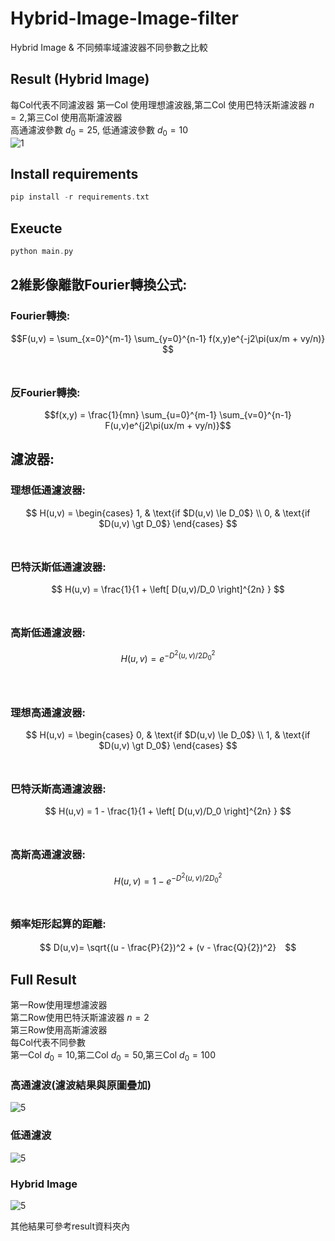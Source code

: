 # Hybrid-Image-Image-filter

Hybrid Image & 不同頻率域濾波器不同參數之比較 <br>
## Result (Hybrid Image)
每Col代表不同濾波器
第一Col 使用理想濾波器,第二Col 使用巴特沃斯濾波器 $n=2$,第三Col 使用高斯濾波器<br>
高通濾波參數 $d_0 = 25$, 低通濾波參數 $d_0 = 10$<br>
![1](https://user-images.githubusercontent.com/49235533/210938177-5ec01e41-6ea0-4b56-840b-53ab1817d268.jpg)

## Install requirements
```C
pip install -r requirements.txt
```

## Exeucte
```C
python main.py
```
## 2維影像離散Fourier轉換公式:
### Fourier轉換:
$$F(u,v) = \sum_{x=0}^{m-1} \sum_{y=0}^{n-1} f(x,y)e^{-j2\pi(ux/m + vy/n)} $$ <br>
### 反Fourier轉換:
$$f(x,y) = \frac{1}{mn} \sum_{u=0}^{m-1} \sum_{v=0}^{n-1} F(u,v)e^{j2\pi(ux/m + vy/n)}$$

## 濾波器:
### 理想低通濾波器:
  $$
  H(u,v) =
  \begin{cases}
  1,  & \text{if $D(u,v) \le D_0$} \\
  0, & \text{if $D(u,v) \gt D_0$}
  \end{cases}
  $$<br>

### 巴特沃斯低通濾波器:
  $$
  H(u,v) = \frac{1}{1 + \left[ D(u,v)/D_0  \right]^{2n} }
  $$<br>

### 高斯低通濾波器:
  $$
  H(u,v) = e^{-D^2(u,v)/2D_{0}^{2}}
  $$<br>
  <br>
  
### 理想高通濾波器:
  $$
  H(u,v) =
  \begin{cases}
  0,  & \text{if $D(u,v) \le D_0$} \\
  1, & \text{if $D(u,v) \gt D_0$}
  \end{cases}
  $$<br>

### 巴特沃斯高通濾波器:
  $$
  H(u,v) = 1 - \frac{1}{1 + \left[ D(u,v)/D_0  \right]^{2n} }
  $$<br>

### 高斯高通濾波器:
  $$
  H(u,v) = 1 - e^{-D^2(u,v)/2D_{0}^{2}}
  $$<br>
  
### 頻率矩形起算的距離:
  $$ D(u,v)= \sqrt{(u - \frac{P}{2})^2 + (v - \frac{Q}{2})^2}　$$

## Full Result
第一Row使用理想濾波器<br>
第二Row使用巴特沃斯濾波器 $n=2$<br>
第三Row使用高斯濾波器<br>
每Col代表不同參數<br>
第一Col $d_0 = 10$,第二Col $d_0 = 50$,第三Col $d_0 = 100$<br>

### 高通濾波(濾波結果與原圖疊加)
![5](https://user-images.githubusercontent.com/49235533/210935655-c08e88ac-bd3f-4ba3-a66c-7318e133de1b.jpg)<br>

### 低通濾波
![5](https://user-images.githubusercontent.com/49235533/210935724-05615d30-43d8-4863-a988-5b59c006003d.jpg)<br>

### Hybrid Image
![5](https://user-images.githubusercontent.com/49235533/210935797-ff75aa64-97b0-47c1-ab0d-fa87aa7bd927.jpg)<br>

其他結果可參考result資料夾內

